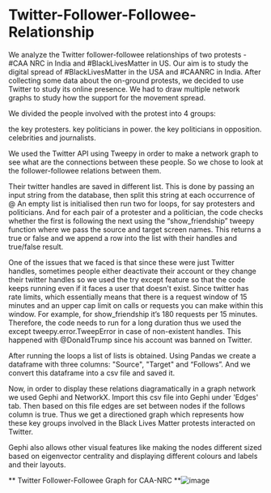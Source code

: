 # Twitter-Follower-Followee-Relationship
We analyze the Twitter follower-followee relationships of two protests - #CAA NRC in India and #BlackLivesMatter in US.
Our aim is to study the digital spread of #BlackLivesMatter in the USA and #CAANRC in India. After collecting some data about the on-ground protests, we decided to use Twitter to study its online presence. We had to draw multiple network graphs to study how the support for the movement spread.

We divided the people involved with the protest into 4 groups:

the key protesters.
key politicians in power.
the key politicians in opposition.
celebrities and journalists.

We used the Twitter API using Tweepy in order to make a network graph to see what are the connections between these people. So we chose to look at the follower-followee relations between them.

Their twitter handles are saved in different list. This is done by passing an input string from the database, then split this string at each occurrence of @ An empty list is initialised then run two for loops, for say protesters and politicians. And for each pair of a protester and a politician, the code checks whether the first is following the next using the “show_friendship” tweepy function where we pass the source and target screen names. This returns a true or false and we append a row into the list with their handles and true/false result.

One of the issues that we faced is that since these were just Twitter handles, sometimes people either deactivate their account or they change their twitter handles so we used the try except feature so that the code keeps running even if it faces a user that doesn't exist. Since twitter has rate limits, which essentially means that there is a request window of 15 minutes and an upper cap limit on calls or requests you can make within this window. For example, for show_friendship it’s 180 requests per 15 minutes. Therefore, the code needs to run for a long duration thus we used the except tweepy.error.TweepError in case of non-existent handles. This happened with @DonaldTrump since his account was banned on Twitter.

After running the loops a list of lists is obtained. Using Pandas we create a dataframe with three columns: "Source", "Target" and “Follows”. And we convert this dataframe into a csv file and saved it.

Now, in order to display these relations diagramatically in a graph network we used Gephi and NetworkX. Import this csv file into Gephi under 'Edges' tab. Then based on this file edges are set between nodes if the follows column is true. Thus we get a directioned graph which represents how these key groups involved in the Black Lives Matter protests interacted on Twitter.

Gephi also allows other visual features like making the nodes different sized based on eigenvector centrality and displaying different colours and labels and their layouts. 

** Twitter Follower-Followee Graph for CAA-NRC
**![image](https://user-images.githubusercontent.com/57289951/147874291-40f4f7c2-cb64-48b9-b127-17579b276958.png)

